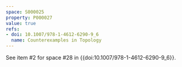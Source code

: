 ```yaml
---
space: S000025
property: P000027
value: true
refs:
- doi: 10.1007/978-1-4612-6290-9_6
  name: Counterexamples in Topology
---
```


See item #2 for space #28 in {{doi:10.1007/978-1-4612-6290-9_6}}.
